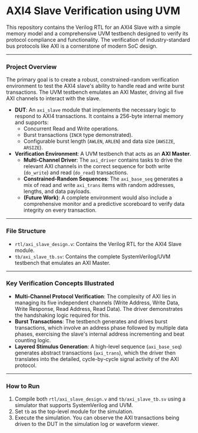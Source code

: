 # AXI4 Slave Verification using UVM

This repository contains the Verilog RTL for an AXI4 Slave with a simple memory model and a comprehensive UVM testbench designed to verify its protocol compliance and functionality. The verification of industry-standard bus protocols like AXI is a cornerstone of modern SoC design.

---



### Project Overview

The primary goal is to create a robust, constrained-random verification environment to test the AXI4 slave's ability to handle read and write burst transactions. The UVM testbench emulates an AXI Master, driving all five AXI channels to interact with the slave.

-   **DUT**: An `axi_slave` module that implements the necessary logic to respond to AXI4 transactions. It contains a 256-byte internal memory and supports:
    -   Concurrent Read and Write operations.
    -   Burst transactions (`INCR` type demonstrated).
    -   Configurable burst length (`AWLEN`, `ARLEN`) and data size (`AWSIZE`, `ARSIZE`).
-   **Verification Environment**: A UVM testbench that acts as an **AXI Master**.
    -   **Multi-Channel Driver**: The `axi_driver` contains tasks to drive the relevant AXI channels in the correct sequence for both write (`do_write`) and read (`do_read`) transactions.
    -   **Constrained-Random Sequences**: The `axi_base_seq` generates a mix of read and write `axi_trans` items with random addresses, lengths, and data payloads.
    -   **(Future Work)**: A complete environment would also include a comprehensive monitor and a predictive scoreboard to verify data integrity on every transaction.

---

### File Structure

-   `rtl/axi_slave_design.v`: Contains the Verilog RTL for the AXI4 Slave module.
-   `tb/axi_slave_tb.sv`: Contains the complete SystemVerilog/UVM testbench that emulates an AXI Master.

---

### Key Verification Concepts Illustrated

-   **Multi-Channel Protocol Verification**: The complexity of AXI lies in managing its five independent channels (Write Address, Write Data, Write Response, Read Address, Read Data). The driver demonstrates the handshaking logic required for this.
-   **Burst Transactions**: The testbench generates and drives burst transactions, which involve an address phase followed by multiple data phases, exercising the slave's internal address incrementing and beat counting logic.
-   **Layered Stimulus Generation**: A high-level sequence (`axi_base_seq`) generates abstract transactions (`axi_trans`), which the driver then translates into the detailed, cycle-by-cycle signal activity of the AXI protocol.

---

### How to Run

1.  Compile both `rtl/axi_slave_design.v` and `tb/axi_slave_tb.sv` using a simulator that supports SystemVerilog and UVM.
2.  Set `tb` as the top-level module for the simulation.
3.  Execute the simulation. You can observe the AXI transactions being driven to the DUT in the simulation log or waveform viewer.
